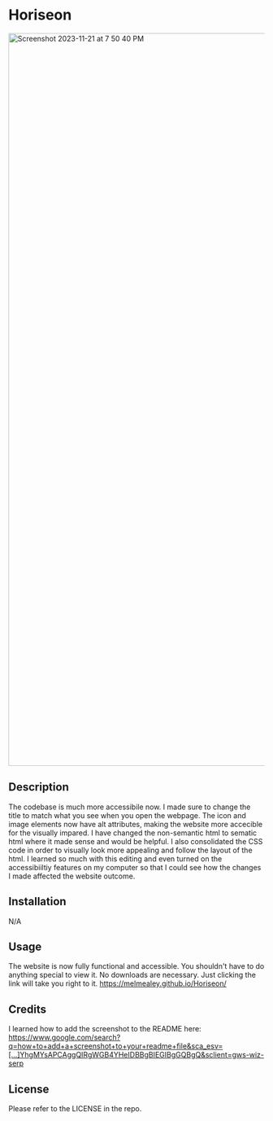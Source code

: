 # Horiseon 
<img width="1440" alt="Screenshot 2023-11-21 at 7 50 40 PM" src="https://github.com/melmealey/Horiseon/assets/147653410/bbdbd89d-3764-4375-a31a-f2b3f42ea703">
<Horiseon>

## Description

The codebase is much more accessibile now. I made sure to change the title to match what you see when you open the webpage. The icon and image elements now have alt attributes, making the website more accecible for the visually impared. I have changed the non-semantic html to sematic html where it made sense and would be helpful. I also consolidated the CSS code in order to visually look more appealing and follow the layout of the html. I learned so much with this editing and even turned on the accessibiiltiy features on my computer so that I could see how the changes I made affected the website outcome.

## Installation

N/A

## Usage

The website is now fully functional and accessible. You shouldn't have to do anything special to view it. No downloads are necessary. Just clicking the link will take you right to it. https://melmealey.github.io/Horiseon/

## Credits

I learned how to add the screenshot to the README here: https://www.google.com/search?q=how+to+add+a+screenshot+to+your+readme+file&sca_esv=[…]YhgMYsAPCAggQIRgWGB4YHeIDBBgBIEGIBgGQBgQ&sclient=gws-wiz-serp

## License

Please refer to the LICENSE in the repo.
